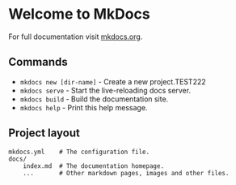 # Welcome to MkDocs

For full documentation visit [mkdocs.org](http://mkdocs.org).

## Commands

* `mkdocs new [dir-name]` - Create a new project.TEST222
* `mkdocs serve` - Start the live-reloading docs server.
* `mkdocs build` - Build the documentation site.
* `mkdocs help` - Print this help message.

## Project layout

    mkdocs.yml    # The configuration file.
    docs/
        index.md  # The documentation homepage.
        ...       # Other markdown pages, images and other files.
